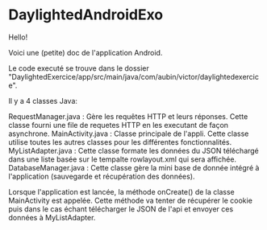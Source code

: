 # DaylightedAndroidExo

Hello!

Voici une (petite) doc de l'application Android.

Le code executé se trouve dans le dossier "DaylightedExercice/app/src/main/java/com/aubin/victor/daylightedexercice".

Il y a 4 classes Java: 

RequestManager.java : Gère les requêtes HTTP et leurs réponses. Cette classe fourni une file de requetes HTTP en les executant de façon asynchrone.
MainActivity.java : Classe principale de l'appli. Cette classe utilise toutes les autres classes pour les différentes fonctionnalités.
MyListAdapter.java : Cette classe formate les données du JSON téléchargé dans une liste basée sur le tempalte rowlayout.xml qui sera affichée. 
DatabaseManager.java : Cette classe gère la mini base de donnée intégré à l'application (sauvegarde et récupération des données).

Lorsque l'application est lancée, la méthode onCreate() de la classe MainActivity est appelée. Cette méthode va tenter de récupérer le cookie puis dans le cas échant télécharger le JSON de l'api et envoyer ces données à MyListAdapter.
